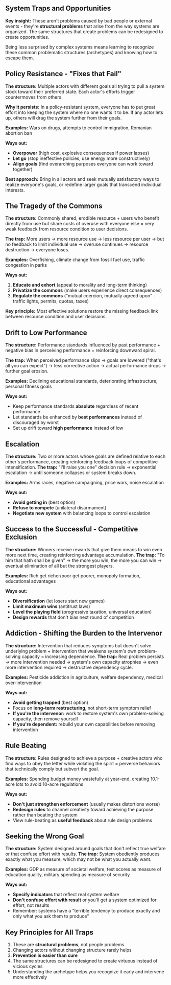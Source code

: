 ## System Traps and Opportunities
**Key insight:** These aren't problems caused by bad people or external events - they're **structural problems** that arise from the way systems are organized. The same structures that create problems can be redesigned to create opportunities.

Being less surprised by complex systems means learning to recognize these common problematic structures (archetypes) and knowing how to escape them.

## Policy Resistance - "Fixes that Fail"
**The structure:** Multiple actors with different goals all trying to pull a system stock toward their preferred state. Each actor's efforts trigger countermoves from others.

**Why it persists:** In a policy-resistant system, everyone has to put great effort into keeping the system where no one wants it to be. If any actor lets up, others will drag the system further from their goals.

**Examples:** Wars on drugs, attempts to control immigration, Romanian abortion ban

**Ways out:**
- **Overpower** (high cost, explosive consequences if power lapses)
- **Let go** (stop ineffective policies, use energy more constructively)
- **Align goals** (find overarching purposes everyone can work toward together)

**Best approach:** Bring in all actors and seek mutually satisfactory ways to realize everyone's goals, or redefine larger goals that transcend individual interests.

## The Tragedy of the Commons
**The structure:** Commonly shared, erodible resource + users who benefit directly from use but share costs of overuse with everyone else = very weak feedback from resource condition to user decisions.

**The trap:** More users → more resource use → less resource per user → but no feedback to limit individual use → overuse continues → resource destruction → everyone loses.

**Examples:** Overfishing, climate change from fossil fuel use, traffic congestion in parks

**Ways out:**
1. **Educate and exhort** (appeal to morality and long-term thinking)
2. **Privatize the commons** (make users experience direct consequences)
3. **Regulate the commons** ("mutual coercion, mutually agreed upon" - traffic lights, permits, quotas, taxes)

**Key principle:** Most effective solutions restore the missing feedback link between resource condition and user decisions.

## Drift to Low Performance
**The structure:** Performance standards influenced by past performance + negative bias in perceiving performance = reinforcing downward spiral.

**The trap:** When perceived performance slips → goals are lowered ("that's all you can expect") → less corrective action → actual performance drops → further goal erosion.

**Examples:** Declining educational standards, deteriorating infrastructure, personal fitness goals

**Ways out:**
- Keep performance standards **absolute** regardless of recent performance
- Let standards be enhanced by **best performances** instead of discouraged by worst
- Set up drift toward **high performance** instead of low

## Escalation
**The structure:** Two or more actors whose goals are defined relative to each other's performance, creating reinforcing feedback loops of competitive intensification.
**The trap:** "I'll raise you one" decision rule → exponential escalation → until someone collapses or system breaks down.

**Examples:** Arms races, negative campaigning, price wars, noise escalation

**Ways out:**
- **Avoid getting in** (best option)
- **Refuse to compete** (unilateral disarmament)
- **Negotiate new system** with balancing loops to control escalation

## Success to the Successful - Competitive Exclusion
**The structure:** Winners receive rewards that give them means to win even more next time, creating reinforcing advantage accumulation.
**The trap:** "To him that hath shall be given" → the more you win, the more you can win → eventual elimination of all but the strongest players.

**Examples:** Rich get richer/poor get poorer, monopoly formation, educational advantages

**Ways out:**
- **Diversification** (let losers start new games)
- **Limit maximum wins** (antitrust laws)
- **Level the playing field** (progressive taxation, universal education)
- **Design rewards** that don't bias next round of competition

## Addiction - Shifting the Burden to the Intervenor
**The structure:** Intervention that reduces symptoms but doesn't solve underlying problem + intervention that weakens system's own problem-solving capacity = increasing dependence.
**The trap:** Real problem persists → more intervention needed → system's own capacity atrophies → even more intervention required → destructive dependency cycle.

**Examples:** Pesticide addiction in agriculture, welfare dependency, medical over-intervention

**Ways out:**
- **Avoid getting trapped** (best option)
- Focus on **long-term restructuring**, not short-term symptom relief
- **If you're the intervenor:** work to restore system's own problem-solving capacity, then remove yourself
- **If you're dependent:** rebuild your own capabilities before removing intervention

## Rule Beating
**The structure:** Rules designed to achieve a purpose + creative actors who find ways to obey the letter while violating the spirit = perverse behaviors that technically comply but subvert the goal.

**Examples:** Spending budget money wastefully at year-end, creating 10.1-acre lots to avoid 10-acre regulations

**Ways out:**
- **Don't just strengthen enforcement** (usually makes distortions worse)
- **Redesign rules** to channel creativity toward achieving the purpose rather than beating the system
- View rule-beating as **useful feedback** about rule design problems

## Seeking the Wrong Goal

**The structure:** System designed around goals that don't reflect true welfare or that confuse effort with results.
**The trap:** System obediently produces exactly what you measure, which may not be what you actually want.

**Examples:** GDP as measure of societal welfare, test scores as measure of education quality, military spending as measure of security

**Ways out:**
- **Specify indicators** that reflect real system welfare
- **Don't confuse effort with result** or you'll get a system optimized for effort, not results
- Remember: systems have a "terrible tendency to produce exactly and only what you ask them to produce"

## Key Principles for All Traps
1. These are **structural problems**, not people problems
2. Changing actors without changing structure rarely helps
3. **Prevention is easier than cure**
4. The same structures can be redesigned to create virtuous instead of vicious cycles
5. Understanding the archetype helps you recognize it early and intervene more effectively